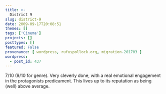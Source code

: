 ```yaml
---
title: >-
  District 9
slug: district-9
date: 2009-09-17T20:08:51
themes: []
tags: ['Cinema']
projects: []
posttypes: []
featured: False
provenance: [ wordpress, rufuspollock.org, migration-201703 ]
wordpress:
  - post_id: 437
---
```


7/10 (9/10 for genre). Very cleverly done, with a real emotional engagement in the protagonists predicament. This lives up to its reputation as being (well) above average.

